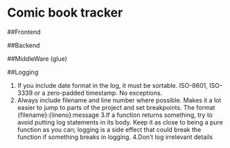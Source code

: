 # Comic book tracker 

##Frontend



##Backend



##MiddleWare (glue)



##Logging

1. If you include date format in the log, it must be sortable. ISO-8601, ISO-3339 or a zero-padded timestamp. No exceptions.
2. Always include filename and line number where possible. Makes it a lot easier to jump to parts of the project and set breakpoints. The format {filename}:{lineno}:message
3.If a function returns something, try to avoid putting log statements in its body. Keep it as close to being a pure function as you can; logging is a side effect that could break the function if something breaks in logging.
4.Don’t log irrelevant details

